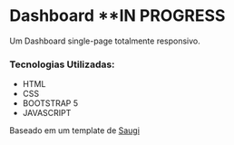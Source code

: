 # Dashboard **IN PROGRESS

Um Dashboard single-page totalmente responsivo.

### Tecnologias Utilizadas:
<ul>
    <li>HTML</li>
    <li>CSS</li>
    <li>BOOTSTRAP 5</li>
    <li>JAVASCRIPT</li>
</ul> 

Baseado em um template de <a href="https://saugi.me/">Saugi</a>
